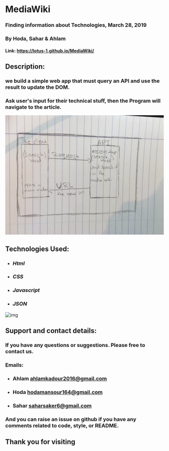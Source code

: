 # MediaWiki

### Finding information about Technologies, March 28, 2019
### By Hoda, Sahar & Ahlam

#### Link: https://lotus-1.github.io/MediaWiki/

## Description:

### we build a simple web app that must query an API and use the result to update the DOM.
### Ask user's input for their technical stuff, then the Program will navigate to the article.

![picture](./assets/architecture.jpeg)

## Technologies Used:
* ### *Html*
* ### *CSS*
* ### *Javascript*
* ### *JSON*
![img](https://i.gifer.com/DXU.gif)
## Support and contact details:
### If you have any questions or suggestions. Please free to contact us.
### Emails:
* ### Ahlam ahlamkadour2016@gmail.com
* ### Hoda hodamansour164@gmail.com
* ### Sahar saharsaker6@gmail.com

### And you can raise an issue on github if you have any comments related to code, style, or README.

## Thank you for visiting

